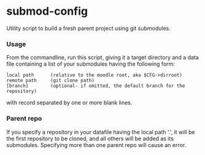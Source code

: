 submod-config
=============

Utility script to build a fresh parent project using git submodules.

### Usage

From the commandline, run this script, giving it a target directory and a data file
containing a list of your submodules having the following form:

	local path 	 	(relative to the moodle root, aka $CFG->dirroot)
	remote path		(git clone path)
	[branch] 		(optional- if omitted, the default branch for the repository)

with record separated by one or more blank lines.

### Parent repo

If you specify a repository in your datafile having the local path '.', 
it will be the first repository to be cloned, and all others will be added 
as its submodules. Specifying more than one parent repo will cause an error.

